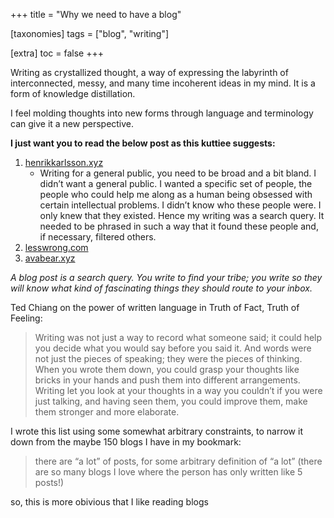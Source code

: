 +++
title = "Why we need to have a blog"

[taxonomies]
tags = ["blog", "writing"]

[extra]
toc = false 
+++


Writing as crystallized thought, a way of expressing the labyrinth of interconnected, messy, and many time incoherent ideas in my mind. It is a form of knowledge distillation.

I feel molding thoughts into new forms through language and terminology can give it a new perspective.

__I just want you to read the below post as this kuttiee suggests:__
1. [henrikkarlsson.xyz](https://www.henrikkarlsson.xyz/p/search-query)
    - Writing for a general public, you need to be broad and a bit bland. I didn’t want a general public. I wanted a specific set of people, the people who could help me along as a human being obsessed with certain intellectual problems. I didn’t know who these people were. I only knew that they existed. Hence my writing was a search query. It needed to be phrased in such a way that it found these people and, if necessary, filtered others.
2. [lesswrong.com](https://www.lesswrong.com/posts/ZtMsyMP5F7zzP8Gvc/reader-generated-essays)
3. [avabear.xyz](https://www.avabear.xyz/p/how-to-avoid-half-heartedness)

_A blog post is a search query. You write to find your tribe; you write so they will know what kind of fascinating things they should route to your inbox._

Ted Chiang on the power of written language in Truth of Fact, Truth of Feeling:
> Writing was not just a way to record what someone said; it could help you decide what you would say before you said it. And words were not just the pieces of speaking; they were the pieces of thinking. When you wrote them down, you could grasp your thoughts like bricks in your hands and push them into different arrangements. Writing let you look at your thoughts in a way you couldn’t if you were just talking, and having seen them, you could improve them, make them stronger and more elaborate.

I wrote this list using some somewhat arbitrary constraints, to narrow it down from the maybe 150 blogs I have in my bookmark:

> there are “a lot” of posts, for some arbitrary definition of “a lot” (there are so many blogs I love where the person has only written like 5 posts!)

so, this is more obivious that I like reading blogs